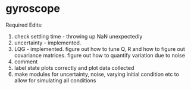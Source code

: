 # gyroscope
Required Edits: 
1. check settling time - throwing up NaN unexpectedly 
2. uncertainty - implemented. 
3. LQG - implemented. figure out how to tune Q, R and how to figure out covariance matrices. figure out how to quantify variation due to noise
4. comment 
5. label state plots correctly and plot data collected 
6. make modules for uncertainty, noise, varying initial condition etc to allow for simulating all conditions 
